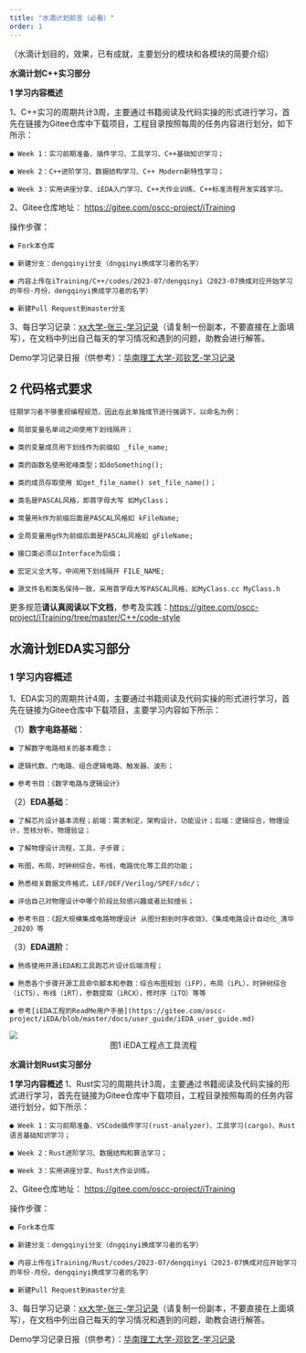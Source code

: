 ```yaml
---
title: "水滴计划前言（必看）"
order: 1
---
```


（水滴计划目的，效果，已有成就，主要划分的模块和各模块的简要介绍）

**水滴计划C++实习部分**

**1 学习内容概述**

1、C++实习的周期共计3周，主要通过书籍阅读及代码实操的形式进行学习，首先在链接为Gitee仓库中下载项目，工程目录按照每周的任务内容进行划分，如下所示：

    ● Week 1：实习前期准备、插件学习、工具学习、C++基础知识学习；

    ● Week 2：C++进阶学习、数据结构学习、C++ Modern新特性学习；

    ● Week 3：实用讲座分享、iEDA入门学习、C++大作业训练、C++标准流程开发实践学习。

2、Gitee仓库地址： https://gitee.com/oscc-project/iTraining

操作步骤：

    ● Fork本仓库

    ● 新建分支：dengqinyi分支（dngqinyi换成学习者的名字）

    ● 内容上传在iTraining/C++/codes/2023-07/dengqinyi（2023-07换成对应开始学习的年份-月份，dengqinyi换成学习者的名字）

    ● 新建Pull Request到master分支

3、每日学习记录：[xx大学-张三-学习记录](https://docs.qq.com/sheet/DVWxnZXh4RU1QTnRp?tab=BB08J2)（请复制一份副本，不要直接在上面填写），在文档中列出自己每天的学习情况和遇到的问题，助教会进行解答。

Demo学习记录日报（供参考）：[华南理工大学-邓钦艺-学习记录](https://docs.qq.com/sheet/DS1pXeWhDSklvdXRo?u=72bd27c38bd746ab8ea486398d8f64a6)

## **2 代码格式要求**

    往期学习者不够重视编程规范，因此在此单独成节进行强调下，以命名为例：

    ● 局部变量名单词之间使用下划线隔开；

    ● 类的变量成员用下划线作为前缀如 _file_name;

    ● 类的函数名使用驼峰类型；如doSomething();

    ● 类的成员存取使用 如get_file_name() set_file_name()；

    ● 类名是PASCAL风格，即首字母大写 如MyClass；

    ● 常量用k作为前缀后面是PASCAL风格如 kFileName;

    ● 全局变量用g作为前缀后面是PASCAL风格如 gFileName;

    ● 接口类必须以Interface为后缀；

    ● 宏定义全大写，中间用下划线隔开 FILE_NAME;

    ● 源文件名和类名保持一致，采用首字母大写PASCAL风格，如MyClass.cc MyClass.h

更多规范**请认真阅读以下文档**，参考及实践：https://gitee.com/oscc-project/iTraining/tree/master/C++/code-style


## **水滴计划EDA实习部分**

### **1 学习内容概述**

1、EDA实习的周期共计4周，主要通过书籍阅读及代码实操的形式进行学习，首先在链接为Gitee仓库中下载项目，主要学习内容如下所示：

（1）**数字电路基础**：

    ● 了解数字电路相关的基本概念；

    ● 逻辑代数、门电路、组合逻辑电路、触发器、波形；

    ● 参考书目：《数字电路与逻辑设计》

（2）**EDA基础**：

    ● 了解芯片设计基本流程；前端：需求制定，架构设计，功能设计；后端：逻辑综合，物理设计，签核分析，物理验证；

    ● 了解物理设计流程，工具，子步骤；

    ● 布图，布局，时钟树综合，布线，电路优化等工具的功能；

    ● 熟悉相关数据文件格式，LEF/DEF/Verilog/SPEF/sdc/；

    ● 评估自己对物理设计中哪个阶段比较感兴趣或者比较擅长；

    ● 参考书目：《超大规模集成电路物理设计 从图分割到时序收敛》、《集成电路设计自动化_清华_2020》等

（3）**EDA进阶**：

    ● 熟练使用开源iEDA和工具跑芯片设计后端流程；

    ● 熟悉各个步骤开源工具命令脚本和参数：综合布图规划（iFP），布局（iPL），时钟树综合（iCTS），布线（iRT），参数提取（iRCX），修时序（iTO）等等

    ● 参考[iEDA工程的ReadMe用户手册](https://gitee.com/oscc-project/iEDA/blob/master/docs/user_guide/iEDA_user_guide.md)


<img src="/res/images/practice/water_drop/water_drop_plan_eda_1.png" style="zoom:90%;" />
<center>图1 iEDA工程点工具流程</center>

**水滴计划Rust实习部分**

**1 学习内容概述**
1、Rust实习的周期共计3周，主要通过书籍阅读及代码实操的形式进行学习，首先在链接为Gitee仓库中下载项目，工程目录按照每周的任务内容进行划分，如下所示：

    ● Week 1：实习前期准备、VSCode插件学习(rust-analyzer)、工具学习(cargo)、Rust语言基础知识学习；

    ● Week 2：Rust进阶学习、数据结构和算法学习；

    ● Week 3：实用讲座分享、Rust大作业训练。

2、Gitee仓库地址： https://gitee.com/oscc-project/iTraining

操作步骤：

    ● Fork本仓库

    ● 新建分支：dengqinyi分支（dngqinyi换成学习者的名字）

    ● 内容上传在iTraining/Rust/codes/2023-07/dengqinyi（2023-07换成对应开始学习的年份-月份，dengqinyi换成学习者的名字）

    ● 新建Pull Request到master分支

3、每日学习记录：[xx大学-张三-学习记录](https://docs.qq.com/sheet/DVWxnZXh4RU1QTnRp?tab=BB08J2)（请复制一份副本，不要直接在上面填写），在文档中列出自己每天的学习情况和遇到的问题，助教会进行解答。

Demo学习记录日报（供参考）：[华南理工大学-邓钦艺-学习记录](https://docs.qq.com/sheet/DS1pXeWhDSklvdXRo?u=72bd27c38bd746ab8ea486398d8f64a6)
